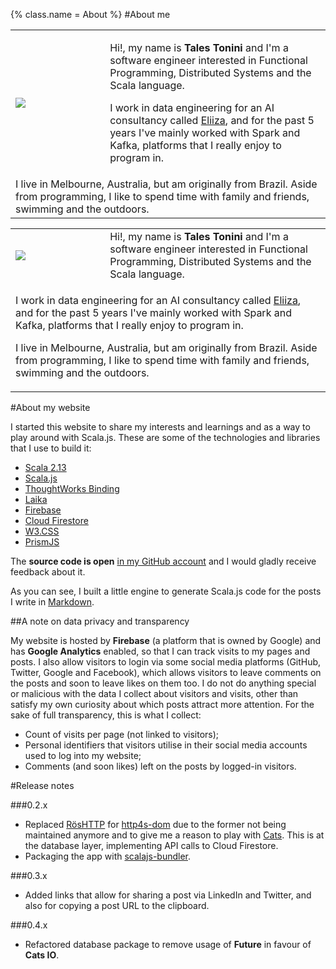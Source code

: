 {%
  class.name = About
%}
#About me

<div class="aside">
  <table class="w3-hide-small" style="width:100%">
    <tr>
      <td style="padding-right: 15px; width: 30%;"><img src="/img/talestonini.jpg" /></td>
      <td>
        <p>Hi!, my name is <strong>Tales Tonini</strong> and I'm a software engineer interested in Functional Programming, Distributed Systems and the Scala language.</p>
        <p>I work in data engineering for an AI consultancy called <a href="https://eliiza.com.au/">Eliiza</a>, and for the past 5 years I've mainly worked with Spark and Kafka, platforms that I really enjoy to program in.</p>
      </td>
    </tr>
    <tr>
      <td colspan="2">
        I live in Melbourne, Australia, but am originally from Brazil. Aside from programming, I like to spend time with family and friends, swimming and the outdoors.
      </td>
    </tr>
  </table>
  <table class="w3-hide-large w3-hide-medium" style="width:100%">
    <tr>
      <td style="padding-right: 10px; width: 30%;"><img src="/img/talestonini.jpg" /></td>
      <td>
        Hi!, my name is <strong>Tales Tonini</strong> and I'm a software engineer interested in Functional Programming, Distributed Systems and the Scala language.
      </td>
    </tr>
    <tr>
      <td colspan="2">
        <p>I work in data engineering for an AI consultancy called <a href="https://eliiza.com.au/">Eliiza</a>, and for the past 5 years I've mainly worked with Spark and Kafka, platforms that I really enjoy to program in.</p>
        <p>I live in Melbourne, Australia, but am originally from Brazil. Aside from programming, I like to spend time with family and friends, swimming and the outdoors.</p>
      </td>
    </tr>
  </table>
</div>

#About my website

I started this website to share my interests and learnings and as a way to play around with Scala.js. These are some of
the technologies and libraries that I use to build it:

- [Scala 2.13](https://www.scala-lang.org/)
- [Scala.js](https://www.scala-js.org/)
- [ThoughtWorks Binding](https://github.com/ThoughtWorksInc/Binding.scala)
- [Laika](https://planet42.github.io/Laika/)
- [Firebase](https://firebase.google.com/)
- [Cloud Firestore](https://firebase.google.com/firebase/cloud-firestore)
- [W3.CSS](https://www.w3schools.com/w3css/default.asp)
- [PrismJS](https://prismjs.com/index.html)

The **source code is open** [in my GitHub account](https://github.com/talestonini/talestonini.com) and I would gladly
receive feedback about it.

As you can see, I built a little engine to generate Scala.js code for the posts I write in
[Markdown](https://en.wikipedia.org/wiki/Markdown).

##A note on data privacy and transparency

My website is hosted by **Firebase** (a platform that is owned by Google) and has **Google Analytics** enabled, so that
I can track visits to my pages and posts. I also allow visitors to login via some social media platforms (GitHub,
Twitter, Google and Facebook), which allows visitors to leave comments on the posts and soon to leave likes on them too.
I do not do anything special or malicious with the data I collect about visitors and visits, other than satisfy my own
curiosity about which posts attract more attention. For the sake of full transparency, this is what I collect:

- Count of visits per page (not linked to visitors);
- Personal identifiers that visitors utilise in their social media accounts used to log into my website;
- Comments (and soon likes) left on the posts by logged-in visitors.

#Release notes

###0.2.x
- Replaced [RösHTTP](https://github.com/hmil/RosHTTP) for [http4s-dom](https://http4s.github.io/http4s-dom/) due to the
former not being maintained anymore and to give me a reason to play with [Cats](https://typelevel.org/cats/). This is at
the database layer, implementing API calls to Cloud Firestore.
- Packaging the app with [scalajs-bundler](https://scalacenter.github.io/scalajs-bundler/).

###0.3.x
- Added links that allow for sharing a post via LinkedIn and Twitter, and also for copying a post URL to the clipboard.

###0.4.x
- Refactored database package to remove usage of **Future** in favour of **Cats IO**.
